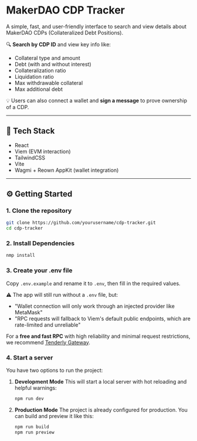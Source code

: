 # MakerDAO CDP Tracker

A simple, fast, and user-friendly interface to search and view details about MakerDAO CDPs (Collateralized Debt Positions).

🔍 **Search by CDP ID** and view key info like:
- Collateral type and amount
- Debt (with and without interest)
- Collateralization ratio
- Liquidation ratio
- Max withdrawable collateral
- Max additional debt

💡 Users can also connect a wallet and **sign a message** to prove ownership of a CDP.

---

## 🚀 Tech Stack

- React
- Viem (EVM interaction)
- TailwindCSS
- Vite
- Wagmi + Reown AppKit (wallet integration)

---

## ⚙️ Getting Started

### 1. Clone the repository

```bash
git clone https://github.com/yourusername/cdp-tracker.git
cd cdp-tracker
```

### 2. Install Dependencies

```bash
nmp install
```

### 3. Create your .env file

Copy `.env.example` and rename it to `.env`, then fill in the required values.

⚠️ The app will still run without a `.env` file, but:
- "Wallet connection will only work through an injected provider like MetaMask"
- "RPC requests will fallback to Viem's default public endpoints, which are rate-limited and unreliable"

For a **free and fast RPC** with high reliability and minimal request restrictions, we recommend [Tenderly Gateway](https://mainnet.gateway.tenderly.co).

### 4. Start a server

You have two options to run the project:

1. **Development Mode**
   This will start a local server with hot reloading and helpful warnings:
   ```bash
   npm run dev
   ```

2. **Production Mode**
   The project is already configured for production. You can build and preview it like this:
   ```bash
   npm run build
   npm run preview
   ```
